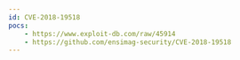 ```yaml
---
id: CVE-2018-19518
pocs:
    - https://www.exploit-db.com/raw/45914
    - https://github.com/ensimag-security/CVE-2018-19518
---
```

